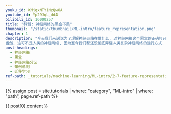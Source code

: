 ```yaml
---
youku_id: XMjgxNTY1NzQwOA
youtube_id: Yp29JqL_dd4
bilibili_id: 16000257
title: "科普: 神经网络的黑盒不黑"
thumbnail: "/static/thumbnail/ML-intro/feature_representation.png"
chapter: 1
description: "今天我们来说说为了理解神经网络在做什么, 对神经网络这个黑盒的正确打开方式.
当然, 这可不是人类的神经网络, 因为至今我们都还没彻底弄懂人类复杂神经网络的运行方式. 今天只来说说计算机中的人工神经网络. 我们都听说过, 神经网络是一个黑盒."
post-headings:
  - 神经网络
  - 黑盒
  - 神经网络分区
  - 举例说明
  - 迁移学习
ref-path: _tutorials/machine-learning/ML-intro/2-7-feature-representation.md
---
```



{% assign post = site.tutorials | where: "category", "ML-intro" | where: "path", page.ref-path %}

{{ post[0].content }}
